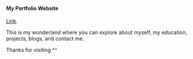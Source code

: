 #### My Portfolio Website
[Link](https://chanitypham.github.io/).

This is my wonderland where you can explore about myself, my education, projects, blogs, and contact me. 

Thanks for visiting ^^

